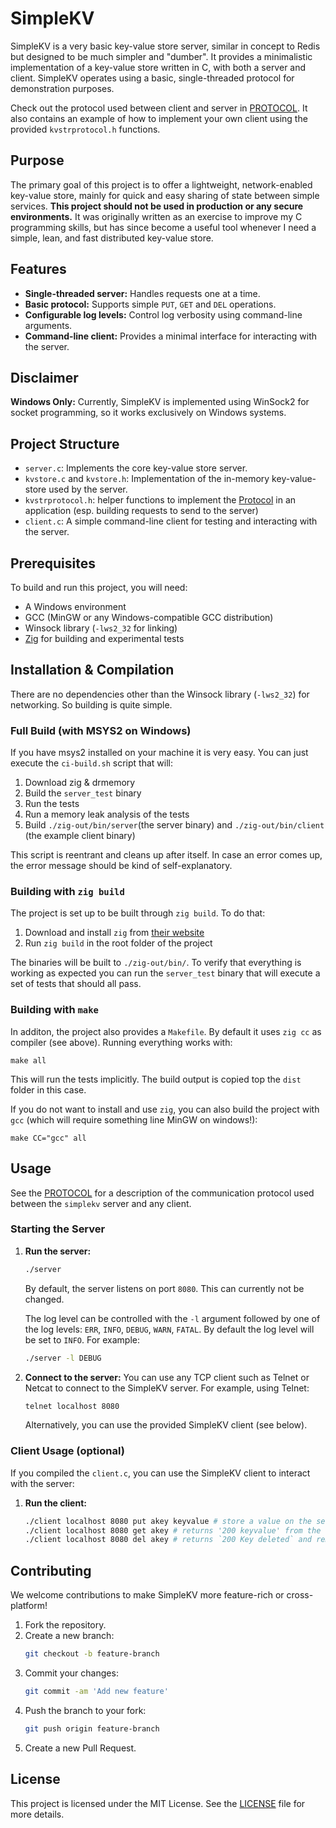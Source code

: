 # SimpleKV

SimpleKV is a very basic key-value store server, similar in concept to Redis but designed to be much simpler and "dumber". It provides a minimalistic implementation of a key-value store written in C, with both a server and client. SimpleKV operates using a basic, single-threaded protocol for demonstration purposes.

Check out the protocol used between client and server in [PROTOCOL](PROTOCOL.md). It also contains an example of how to implement your own client using the provided `kvstrprotocol.h` functions.

## Purpose

The primary goal of this project is to offer a lightweight, network-enabled key-value store, mainly for quick and easy sharing of state between simple services. **This project should not be used in production or any secure environments.** It was originally written as an exercise to improve my C programming skills, but has since become a useful tool whenever I need a simple, lean, and fast distributed key-value store.

## Features

- **Single-threaded server:** Handles requests one at a time.
- **Basic protocol:** Supports simple `PUT`, `GET` and `DEL` operations.
- **Configurable log levels:** Control log verbosity using command-line arguments.
- **Command-line client:** Provides a minimal interface for interacting with the server.

## Disclaimer

**Windows Only:** Currently, SimpleKV is implemented using WinSock2 for socket programming, so it works exclusively on Windows systems.

## Project Structure

- `server.c`: Implements the core key-value store server.
- `kvstore.c` and `kvstore.h`: Implementation of the in-memory key-value-store used by the server.
- `kvstrprotocol.h`: helper functions to implement the [Protocol](PROTOCOL.md) in an application (esp. building requests to send to the server)
- `client.c`: A simple command-line client for testing and interacting with the server.

## Prerequisites

To build and run this project, you will need:
- A Windows environment
- GCC (MinGW or any Windows-compatible GCC distribution)
- Winsock library (`-lws2_32` for linking)
- [Zig](https://www.ziglang.org) for building and experimental tests

## Installation & Compilation
There are no dependencies other than the Winsock library (`-lws2_32`) for networking. So building is quite simple.

### Full Build (with MSYS2 on Windows)
If you have msys2 installed on your machine it is very easy. You can just execute the `ci-build.sh` script that will:

1. Download zig & drmemory
2. Build the `server_test` binary
3. Run the tests
4. Run a memory leak analysis of the tests
5. Build `./zig-out/bin/server`(the server binary) and `./zig-out/bin/client` (the example client binary)

This script is reentrant and cleans up after itself. In case an error comes up, the error message should be kind of self-explanatory.

### Building with `zig build`
The project is set up to be built through `zig build`. To do that:

1. Download and install `zig` from [their website](https://www.ziglang.org/)
2. Run `zig build` in the root folder of the project

The binaries will be built to `./zig-out/bin/`. To verify that everything is working as expected you can run the `server_test` binary that will execute a set of tests that should all pass.

### Building with `make`
In additon, the project also provides a `Makefile`. By default it uses `zig cc` as compiler (see above). Running everything works with:

```shell
make all
```

This will run the tests implicitly. The build output is copied top the `dist` folder in this case.

If you do not want to install and use `zig`, you can also build the project with `gcc` (which will require something line MinGW on windows!):

```shell
make CC="gcc" all
```

## Usage
See the [PROTOCOL](PROTOCOL.md) for a description of the communication protocol used between the `simplekv` server and any client.

### Starting the Server

1. **Run the server:**
    ```sh
    ./server
    ```

   By default, the server listens on port `8080`. This can currently not be changed.

   The log level can be controlled with the `-l` argument followed by one of the log levels: `ERR`, `INFO`, `DEBUG`, `WARN`, `FATAL`. By default the log level will be set to `INFO`. For example:
    ```sh
    ./server -l DEBUG
    ```

3. **Connect to the server:**
   You can use any TCP client such as Telnet or Netcat to connect to the SimpleKV server. For example, using Telnet:
    ```sh
    telnet localhost 8080
    ```

   Alternatively, you can use the provided SimpleKV client (see below).

### Client Usage (optional)

If you compiled the `client.c`, you can use the SimpleKV client to interact with the server:

1. **Run the client:**
    ```sh
    ./client localhost 8080 put akey keyvalue # store a value on the server
    ./client localhost 8080 get akey # returns '200 keyvalue' from the server (or 404 Not Found)
    ./client localhost 8080 del akey # returns `200 Key deleted` and removes the stored value
    ```

## Contributing

We welcome contributions to make SimpleKV more feature-rich or cross-platform!

1. Fork the repository.
2. Create a new branch:
    ```sh
    git checkout -b feature-branch
    ```
3. Commit your changes:
    ```sh
    git commit -am 'Add new feature'
    ```
4. Push the branch to your fork:
    ```sh
    git push origin feature-branch
    ```
5. Create a new Pull Request.

## License

This project is licensed under the MIT License. See the [LICENSE](LICENSE) file for more details.
